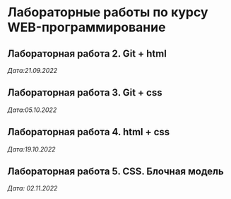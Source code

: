 # Лабораторные работы по курсу WEB-программирование

## Лабораторная работа 2. Git + html

*Дата:21.09.2022*

## Лабораторная работа 3. Git + css

*Дата:05.10.2022*

## Лабораторная работа 4. html + css

*Дата:19.10.2022*

## Лабораторная работа 5. CSS. Блочная модель

*Дата: 02.11.2022*
